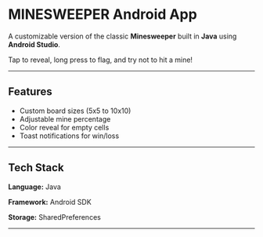 # MINESWEEPER Android App

A customizable version of the classic **Minesweeper** built in **Java** using **Android Studio**.

Tap to reveal, long press to flag, and try not to hit a mine!

---

## Features
- Custom board sizes (5x5 to 10x10)
- Adjustable mine percentage
- Color reveal for empty cells
- Toast notifications for win/loss

---

## Tech Stack
**Language:** Java

**Framework:** Android SDK

**Storage:** SharedPreferences


---

